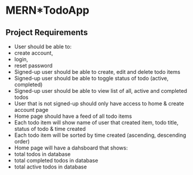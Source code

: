 # MERN*TodoApp

## Project Requirements
* User should be able to:
 * create account,
 * login,
 * reset password
* Signed-up user should be able to create, edit and delete todo items
* Signed-up user should be able to toggle status of todo (active, completed)
* Signed-up user should be able to view list of all, active and completed todos
* User that is not signed-up should only have access to home & create account page
* Home page should have a feed of all todo items
 * Each todo item will show name of user that created item, todo title, status of todo & time created
 * Each todo item will be sorted by time created (ascending, descending order)
* Home page will have a dahsboard that shows:
 * total todos in database
 * total completed todos in database
 * total active todos in database